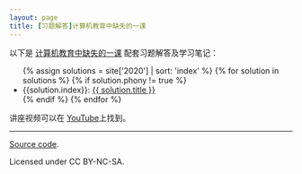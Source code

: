 ```yaml
---
layout: page
title: [习题解答]计算机教育中缺失的一课
---
```



以下是 [计算机教育中缺失的一课](https://missing-semester-cn.github.io/) 配套习题解答及学习笔记：

<ul>
{% assign solutions = site['2020'] | sort: 'index' %}
{% for solution in solutions %}
    {% if solution.phony != true %}
        <li class='solution-title'>
            <span>{{solution.index}}: </span><a href="{{site.url}}/{{ solution.url }}">{{ solution.title }}</a>
        </li>
    {% endif %}
{% endfor %}
</ul>

讲座视频可以在 [
YouTube](https://www.youtube.com/playlist?list=PLyzOVJj3bHQuloKGG59rS43e29ro7I57J)上找到。


---

<div class="small center">
<p><a href="https://github.com/missing-semester-cn/missing-notes-and-solutions">Source code</a>.</p>
<p>Licensed under CC BY-NC-SA.</p>

</div>
